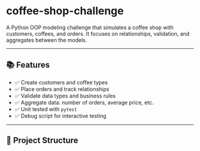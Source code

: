 # coffee-shop-challenge

A Python OOP modeling challenge that simulates a coffee shop with customers, coffees, and orders. It focuses on relationships, validation, and aggregates between the models.



---

## 📚 Features

- ✅ Create customers and coffee types
- ✅ Place orders and track relationships
- ✅ Validate data types and business rules
- ✅ Aggregate data: number of orders, average price, etc.
- ✅ Unit tested with `pytest`
- ✅ Debug script for interactive testing

---

## 📁 Project Structure

